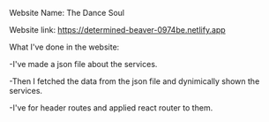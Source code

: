 Website Name: The Dance Soul

Website link: https://determined-beaver-0974be.netlify.app

What I've done in the website:

-I've made a json file about the services.

-Then I fetched the data from the json file and dynimically shown the services.

-I've for header routes and applied react router to them.